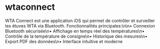 # wtaconnect
WTA Connect est une application iOS qui permet de contrôler et surveiller les étuves WTA via Bluetooth. Fonctionnalités principales:\n\n• Connexion Bluetooth sécurisée\n• Affichage en temps réel des températures\n• Contrôle de la température de consigne\n• Historique des mesures\n• Export PDF des données\n• Interface intuitive et moderne
